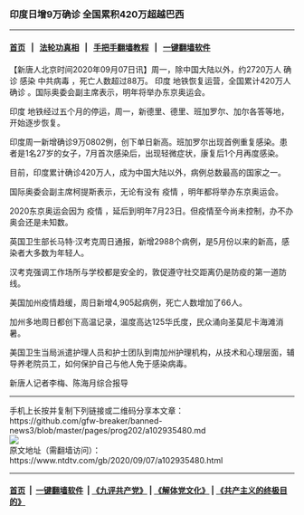 ### 印度日增9万确诊 全国累积420万超越巴西
------------------------

#### [首页](https://github.com/gfw-breaker/banned-news3/blob/master/README.md) &nbsp;&nbsp;|&nbsp;&nbsp; [法轮功真相](https://github.com/begood0513/basic/blob/master/README.md)  &nbsp;&nbsp;|&nbsp;&nbsp; [手把手翻墙教程](https://github.com/gfw-breaker/guides/wiki)  &nbsp;&nbsp;|&nbsp;&nbsp; [一键翻墙软件](https://github.com/gfw-breaker/nogfw/blob/master/README.md)  



<div><div class="post_content" itemprop="articleBody">
 <p>
  【新唐人北京时间2020年09月07日讯】周一，除中国大陆以外，约2720万人
  <ok href="https://www.ntdtv.com/gb/确诊.htm">
   确诊
  </ok>
  感染
  <ok href="https://www.ntdtv.com/gb/中共病毒.htm">
   中共病毒
  </ok>
  ，死亡人数超过88万。
  <ok href="https://www.ntdtv.com/gb/印度.htm">
   印度
  </ok>
  地铁恢复运营，全国累计420万人
  <ok href="https://www.ntdtv.com/gb/确诊.htm">
   确诊
  </ok>
  。国际奥委会副主席表示，明年将举办东京奥运会。
 </p>
 <p>
  <ok href="https://www.ntdtv.com/gb/印度.htm">
   印度
  </ok>
  地铁经过五个月的停运，周一，新德里、德里、班加罗尔、加尔各答等地，开始逐步恢复。
 </p>
 <p>
  印度周一新增确诊9万0802例，创下单日新高。班加罗尔出现首例重复感染。患者是1名27岁的女子，7月首次感染后，出现轻微症状，康复后1个月再度感染。
 </p>
 <p>
  目前，印度累计确诊420万人，成为中国大陆以外，病例总数最高的国家之一。
 </p>
 <p>
  国际奥委会副主席柯提斯表示，无论有没有
  <ok href="https://www.ntdtv.com/gb/疫情.htm">
   疫情
  </ok>
  ，明年都将举办东京奥运会。
 </p>
 <p>
  2020东京奥运会因为
  <ok href="https://www.ntdtv.com/gb/疫情.htm">
   疫情
  </ok>
  ，延后到明年7月23日。但疫情至今尚未控制，办不办奥会还是未知数。
 </p>
 <p>
  英国卫生部长马特·汉考克周日通报，新增2988个病例，是5月份以来的新高，感染者大多数为年轻人。
 </p>
 <p>
  汉考克强调工作场所与学校都是安全的，敦促遵守社交距离仍是防疫的第一道防线。
 </p>
 <p>
  美国加州疫情趋缓，周日新增4,905起病例，死亡人数增加了66人。
 </p>
 <p>
  加州多地周日都创下高温记录，温度高达125华氏度，民众涌向圣莫尼卡海滩消暑。
 </p>
 <p>
  美国卫生当局派遣护理人员和护士团队到南加州护理机构，从技术和心理层面，辅导养老院员工，如何保护自己与他人免于感染病毒。
 </p>
 <p>
  新唐人记者李梅、陈海月综合报导
 </p>
 <div class="single_ad">
 </div>
</div>
</div>
<hr/>
手机上长按并复制下列链接或二维码分享本文章：<br/>
https://github.com/gfw-breaker/banned-news3/blob/master/pages/prog202/a102935480.md <br/>
<a href='https://github.com/gfw-breaker/banned-news3/blob/master/pages/prog202/a102935480.md'><img src='https://github.com/gfw-breaker/banned-news3/blob/master/pages/prog202/a102935480.md.png'/></a> <br/>
原文地址（需翻墙访问）：https://www.ntdtv.com/gb/2020/09/07/a102935480.html


------------------------
#### [首页](https://github.com/gfw-breaker/banned-news3/blob/master/README.md) &nbsp;|&nbsp; [一键翻墙软件](https://github.com/gfw-breaker/nogfw/blob/master/README.md) &nbsp;| [《九评共产党》](https://github.com/gfw-breaker/9ping.md/blob/master/README.md#九评之一评共产党是什么) | [《解体党文化》](https://github.com/gfw-breaker/jtdwh.md/blob/master/README.md) | [《共产主义的终极目的》](https://github.com/gfw-breaker/gczydzjmd.md/blob/master/README.md)


<img src='http://gfw-breaker.win/banned-news3/pages/prog202/a102935480.md' width='0px' height='0px'/>
